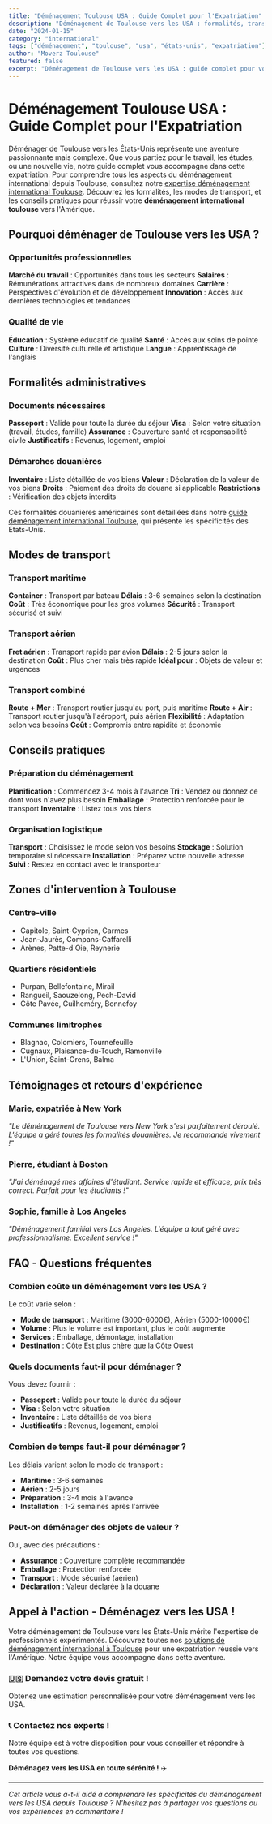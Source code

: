 ```yaml
---
title: "Déménagement Toulouse USA : Guide Complet pour l'Expatriation"
description: "Déménagement de Toulouse vers les USA : formalités, transport, conseils pratiques. Guide complet pour votre expatriation aux États-Unis."
date: "2024-01-15"
category: "international"
tags: ["déménagement", "toulouse", "usa", "états-unis", "expatriation"]
author: "Moverz Toulouse"
featured: false
excerpt: "Déménagement de Toulouse vers les USA : guide complet pour votre expatriation. Formalités, transport, conseils pratiques."
---
```


# Déménagement Toulouse USA : Guide Complet pour l'Expatriation

Déménager de Toulouse vers les États-Unis représente une aventure passionnante mais complexe. Que vous partiez pour le travail, les études, ou une nouvelle vie, notre guide complet vous accompagne dans cette expatriation. Pour comprendre tous les aspects du déménagement international depuis Toulouse, consultez notre [expertise déménagement international Toulouse](/blog/demenagement-international-toulouse). Découvrez les formalités, les modes de transport, et les conseils pratiques pour réussir votre **déménagement international toulouse** vers l'Amérique.

## Pourquoi déménager de Toulouse vers les USA ?

### Opportunités professionnelles

**Marché du travail** : Opportunités dans tous les secteurs
**Salaires** : Rémunérations attractives dans de nombreux domaines
**Carrière** : Perspectives d'évolution et de développement
**Innovation** : Accès aux dernières technologies et tendances

### Qualité de vie

**Éducation** : Système éducatif de qualité
**Santé** : Accès aux soins de pointe
**Culture** : Diversité culturelle et artistique
**Langue** : Apprentissage de l'anglais

## Formalités administratives

### Documents nécessaires

**Passeport** : Valide pour toute la durée du séjour
**Visa** : Selon votre situation (travail, études, famille)
**Assurance** : Couverture santé et responsabilité civile
**Justificatifs** : Revenus, logement, emploi

### Démarches douanières

**Inventaire** : Liste détaillée de vos biens
**Valeur** : Déclaration de la valeur de vos biens
**Droits** : Paiement des droits de douane si applicable
**Restrictions** : Vérification des objets interdits

Ces formalités douanières américaines sont détaillées dans notre [guide déménagement international Toulouse](/blog/demenagement-international-toulouse), qui présente les spécificités des États-Unis.

## Modes de transport

### Transport maritime

**Container** : Transport par bateau
**Délais** : 3-6 semaines selon la destination
**Coût** : Très économique pour les gros volumes
**Sécurité** : Transport sécurisé et suivi

### Transport aérien

**Fret aérien** : Transport rapide par avion
**Délais** : 2-5 jours selon la destination
**Coût** : Plus cher mais très rapide
**Idéal pour** : Objets de valeur et urgences

### Transport combiné

**Route + Mer** : Transport routier jusqu'au port, puis maritime
**Route + Air** : Transport routier jusqu'à l'aéroport, puis aérien
**Flexibilité** : Adaptation selon vos besoins
**Coût** : Compromis entre rapidité et économie

## Conseils pratiques

### Préparation du déménagement

**Planification** : Commencez 3-4 mois à l'avance
**Tri** : Vendez ou donnez ce dont vous n'avez plus besoin
**Emballage** : Protection renforcée pour le transport
**Inventaire** : Listez tous vos biens

### Organisation logistique

**Transport** : Choisissez le mode selon vos besoins
**Stockage** : Solution temporaire si nécessaire
**Installation** : Préparez votre nouvelle adresse
**Suivi** : Restez en contact avec le transporteur

## Zones d'intervention à Toulouse

### Centre-ville
- Capitole, Saint-Cyprien, Carmes
- Jean-Jaurès, Compans-Caffarelli
- Arènes, Patte-d'Oie, Reynerie

### Quartiers résidentiels
- Purpan, Bellefontaine, Mirail
- Rangueil, Saouzelong, Pech-David
- Côte Pavée, Guilheméry, Bonnefoy

### Communes limitrophes
- Blagnac, Colomiers, Tournefeuille
- Cugnaux, Plaisance-du-Touch, Ramonville
- L'Union, Saint-Orens, Balma

## Témoignages et retours d'expérience

### Marie, expatriée à New York
*"Le déménagement de Toulouse vers New York s'est parfaitement déroulé. L'équipe a géré toutes les formalités douanières. Je recommande vivement !"*

### Pierre, étudiant à Boston
*"J'ai déménagé mes affaires d'étudiant. Service rapide et efficace, prix très correct. Parfait pour les étudiants !"*

### Sophie, famille à Los Angeles
*"Déménagement familial vers Los Angeles. L'équipe a tout géré avec professionnalisme. Excellent service !"*

## FAQ - Questions fréquentes

### Combien coûte un déménagement vers les USA ?

Le coût varie selon :
- **Mode de transport** : Maritime (3000-6000€), Aérien (5000-10000€)
- **Volume** : Plus le volume est important, plus le coût augmente
- **Services** : Emballage, démontage, installation
- **Destination** : Côte Est plus chère que la Côte Ouest

### Quels documents faut-il pour déménager ?

Vous devez fournir :
- **Passeport** : Valide pour toute la durée du séjour
- **Visa** : Selon votre situation
- **Inventaire** : Liste détaillée de vos biens
- **Justificatifs** : Revenus, logement, emploi

### Combien de temps faut-il pour déménager ?

Les délais varient selon le mode de transport :
- **Maritime** : 3-6 semaines
- **Aérien** : 2-5 jours
- **Préparation** : 3-4 mois à l'avance
- **Installation** : 1-2 semaines après l'arrivée

### Peut-on déménager des objets de valeur ?

Oui, avec des précautions :
- **Assurance** : Couverture complète recommandée
- **Emballage** : Protection renforcée
- **Transport** : Mode sécurisé (aérien)
- **Déclaration** : Valeur déclarée à la douane

## Appel à l'action - Déménagez vers les USA !

Votre déménagement de Toulouse vers les États-Unis mérite l'expertise de professionnels expérimentés. Découvrez toutes nos [solutions de déménagement international à Toulouse](/blog/demenagement-international-toulouse) pour une expatriation réussie vers l'Amérique. Notre équipe vous accompagne dans cette aventure.

### 🇺🇸 **Demandez votre devis gratuit !**

Obtenez une estimation personnalisée pour votre déménagement vers les USA.

### 📞 **Contactez nos experts !**

Notre équipe est à votre disposition pour vous conseiller et répondre à toutes vos questions.

**Déménagez vers les USA en toute sérénité !** ✈️

---

*Cet article vous a-t-il aidé à comprendre les spécificités du déménagement vers les USA depuis Toulouse ? N'hésitez pas à partager vos questions ou vos expériences en commentaire !*

